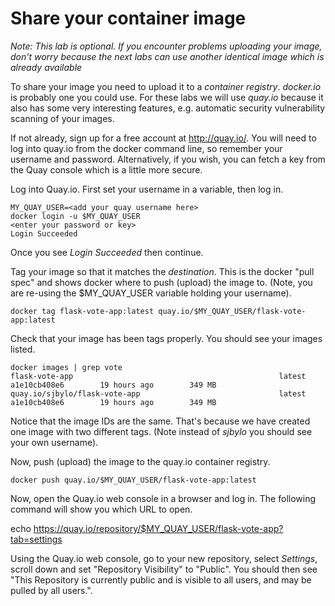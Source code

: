 # Share your container image 

*Note: This lab is optional.  If you encounter problems uploading your image, don't worry because the next labs can use another identical image which is already available* 

To share your image you need to upload it to a *container registry*.  _docker.io_ is probably one you could use. 
For these labs we will use _quay.io_ because it also has some very interesting features, e.g. automatic security vulnerability scanning of your images. 

If not already, sign up for a free account at http://quay.io/.  You will need to log into quay.io from the docker command line, so remember your username and password.  Alternatively, if you wish, you can fetch a key from the Quay console which is a little more secure. 

Log into Quay.io.   First set your username in a variable, then log in.

```
MY_QUAY_USER=<add your quay username here>
docker login -u $MY_QUAY_USER
<enter your password or key>
Login Succeeded
```

Once you see _Login Succeeded_ then continue.

Tag your image so that it matches the *_destination_*.  This is the docker "pull spec" and shows docker where to push (upload) the image to.  (Note, you are re-using the $MY_QUAY_USER variable holding your username).

```
docker tag flask-vote-app:latest quay.io/$MY_QUAY_USER/flask-vote-app:latest
```

Check that your image has been tags properly.  You should see your images listed.

```
docker images | grep vote
flask-vote-app                                              latest              a1e10cb408e6        19 hours ago        349 MB
quay.io/sjbylo/flask-vote-app                               latest              a1e10cb408e6        19 hours ago        349 MB
```

Notice that the image IDs are the same.  That's because we have created one image with two different tags. 
(Note instead of _sjbylo_ you should see your own username).

Now, push (upload) the image to the quay.io container registry. 

```
docker push quay.io/$MY_QUAY_USER/flask-vote-app:latest
```

Now, open the Quay.io web console in a browser and log in. The following command will show you which URL to open.

echo https://quay.io/repository/$MY_QUAY_USER/flask-vote-app?tab=settings

Using the Quay.io web console, go to your new repository, select _Settings_, scroll down and set "Repository Visibility" to "Public".  You should then see "This Repository is currently public and is visible to all users, and may be pulled by all users.". 


